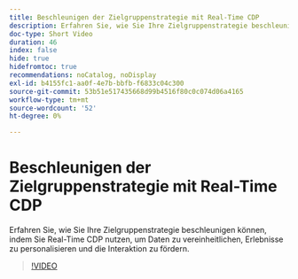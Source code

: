 ```yaml
---
title: Beschleunigen der Zielgruppenstrategie mit Real-Time CDP
description: Erfahren Sie, wie Sie Ihre Zielgruppenstrategie beschleunigen können, indem Sie Real-Time CDP nutzen, um Daten zu vereinheitlichen, Erlebnisse zu personalisieren und die Interaktion zu fördern.
doc-type: Short Video
duration: 46
index: false
hide: true
hidefromtoc: true
recommendations: noCatalog, noDisplay
exl-id: b4155fc1-aa0f-4e7b-bbfb-f6833c04c300
source-git-commit: 53b51e517435668d99b4516f80c0c074d06a4165
workflow-type: tm+mt
source-wordcount: '52'
ht-degree: 0%

---
```


# Beschleunigen der Zielgruppenstrategie mit Real-Time CDP

Erfahren Sie, wie Sie Ihre Zielgruppenstrategie beschleunigen können, indem Sie Real-Time CDP nutzen, um Daten zu vereinheitlichen, Erlebnisse zu personalisieren und die Interaktion zu fördern.

<!-- 62_S508_3442517_45_accelerating-your-audience-strategy-with-realtime-cdp -->
>[!VIDEO](https://video.tv.adobe.com/v/3458220/?learn=on&enablevpops=true)
